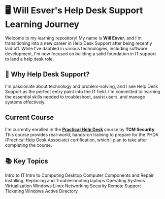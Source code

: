 # 🖥️ Will Esver's Help Desk Support Learning Journey

Welcome to my learning repository! My name is **Will Esver**, and I'm transitioning into a new career in Help Desk Support after being recently laid off. While I've dabbled in various technologies, including software development, I'm now focused on building a solid foundation in IT support to land a help desk role.

## 🎯 Why Help Desk Support?

I'm passionate about technology and problem-solving, and I see Help Desk Support as the perfect entry point into the IT field. I'm committed to learning the essential skills needed to troubleshoot, assist users, and manage systems effectively.

## Current Course

I'm currently enrolled in the [**Practical Help Desk**](https://certifications.tcm-sec.com/phda/) course by **TCM Security**. This course provides real-world, hands-on training to prepare for the PHDA (Practical Help Desk Associate) certification, which I plan to take after completing the course.

## 📚 Key Topics
Intro to IT
Intro to Computing
Desktop Computer Components and Repair
Installing, Replacing and Troubleshooting laptops
Operating Systems
Virtualization
Windows
Linux
Networking
Security
Remote Support
Ticketing
Windows Active Directory

